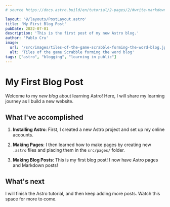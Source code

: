 ```yaml
---
# source https://docs.astro.build/en/tutorial/2-pages/2/#write-markdown-content

layout: '@/layouts/PostLayout.astro'
title: 'My First Blog Post'
pubDate: 2022-07-01
description: 'This is the first post of my new Astro blog.'
author: 'Pablo Cru'
image:
  url: '/src/images/tiles-of-the-game-scrabble-forming-the-word-blog.jpg'
  alt: 'Tiles of the game Scrabble forming the word blog'
tags: ["astro", "blogging", "learning in public"]
---
```


# My First Blog Post

Welcome to my _new blog_ about learning Astro! Here, I will share my learning
journey as I build a new website.

## What I've accomplished

1. **Installing Astro**: First, I created a new Astro project and set up my
   online accounts.

2. **Making Pages**: I then learned how to make pages by creating new `.astro`
   files and placing them in the `src/pages/` folder.

3. **Making Blog Posts**: This is my first blog post! I now have Astro pages and
   Markdown posts!

## What's next

I will finish the Astro tutorial, and then keep adding more posts. Watch this
space for more to come.
